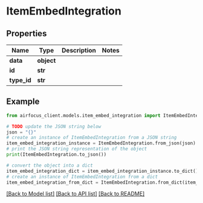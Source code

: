 # ItemEmbedIntegration


## Properties

Name | Type | Description | Notes
------------ | ------------- | ------------- | -------------
**data** | **object** |  | 
**id** | **str** |  | 
**type_id** | **str** |  | 

## Example

```python
from airfocus_client.models.item_embed_integration import ItemEmbedIntegration

# TODO update the JSON string below
json = "{}"
# create an instance of ItemEmbedIntegration from a JSON string
item_embed_integration_instance = ItemEmbedIntegration.from_json(json)
# print the JSON string representation of the object
print(ItemEmbedIntegration.to_json())

# convert the object into a dict
item_embed_integration_dict = item_embed_integration_instance.to_dict()
# create an instance of ItemEmbedIntegration from a dict
item_embed_integration_from_dict = ItemEmbedIntegration.from_dict(item_embed_integration_dict)
```
[[Back to Model list]](../README.md#documentation-for-models) [[Back to API list]](../README.md#documentation-for-api-endpoints) [[Back to README]](../README.md)


